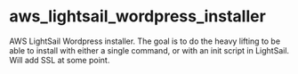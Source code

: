 # aws_lightsail_wordpress_installer
AWS LightSail Wordpress installer.  The goal is to do the heavy lifting to be able to install with either a single command, or with an init script in LightSail. Will add SSL at some point. 
